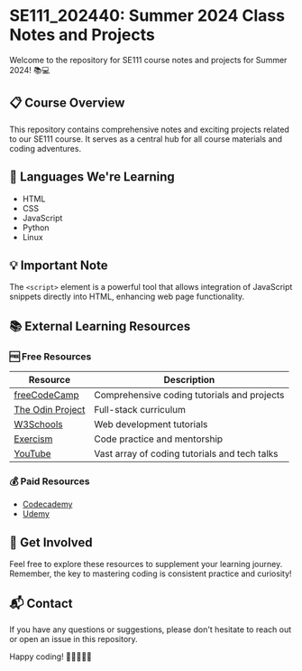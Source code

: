 # SE111_202440: Summer 2024 Class Notes and Projects

Welcome to the repository for SE111 course notes and projects for Summer 2024! 📚💻

## 📋 Course Overview

This repository contains comprehensive notes and exciting projects related to our SE111 course. It serves as a central hub for all course materials and coding adventures.

## 🚀 Languages We're Learning

- HTML
- CSS
- JavaScript
- Python
- Linux

## 💡 Important Note

The `<script>` element is a powerful tool that allows integration of JavaScript snippets directly into HTML, enhancing web page functionality.

## 📚 External Learning Resources

### 🆓 Free Resources

| Resource | Description |
|----------|-------------|
| [freeCodeCamp](https://www.freecodecamp.org/) | Comprehensive coding tutorials and projects |
| [The Odin Project](https://www.theodinproject.com/) | Full-stack curriculum |
| [W3Schools](https://www.w3schools.com/) | Web development tutorials |
| [Exercism](https://exercism.org/) | Code practice and mentorship |
| [YouTube](https://www.youtube.com/) | Vast array of coding tutorials and tech talks |

### 💰 Paid Resources

- [Codecademy](https://www.codecademy.com/)
- [Udemy](https://www.udemy.com/)

## 🌟 Get Involved

Feel free to explore these resources to supplement your learning journey. Remember, the key to mastering coding is consistent practice and curiosity!

## 📬 Contact

If you have any questions or suggestions, please don't hesitate to reach out or open an issue in this repository.

Happy coding! 🎉👨‍💻👩‍💻
